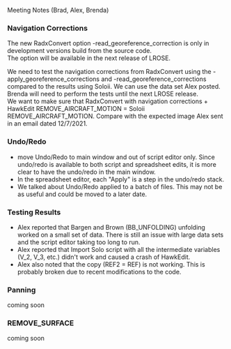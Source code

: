 Meeting Notes (Brad, Alex, Brenda)

### Navigation Corrections
The new RadxConvert option -read_georeference_correction is only in development versions build from the source code.  
The option will be available in the next release of LROSE.

We need to test the navigation corrections from RadxConvert using the -apply_georeference_corrections and -read_georeference_corrections
compared to the results using Soloii. 
We can use the data set Alex posted.  Brenda will need to perform the tests until the next LROSE release.  
We want to make sure that RadxConvert with navigation corrections + HawkEdit REMOVE_AIRCRAFT_MOTION = Soloii REMOVE_AIRCRAFT_MOTION.
Compare with the expected image Alex sent in an email dated 12/7/2021.

### Undo/Redo
* move Undo/Redo to main window and out of script editor only.  Since undo/redo is available to both script and
spreadsheet edits, it is more clear to have the undo/redo in the main window.
* In the spreadsheet editor, each "Apply" is a step in the undo/redo stack.
* We talked about Undo/Redo applied to a batch of files.  This may not be as useful and could be moved to a later date.

### Testing Results
* Alex reported that Bargen and Brown (BB_UNFOLDING) unfolding worked on a small set of data.  There is still
an issue with large data sets and the script editor taking too long to run.
* Alex reported that Import Solo script with all the intermediate variables (V_2, V_3, etc.) didn't work and caused a crash of
HawkEdit.  
* Alex also noted that the copy (REF2 = REF) is not working.  This is probably broken due to recent modifications to the code.

### Panning
coming soon

### REMOVE_SURFACE
coming soon
